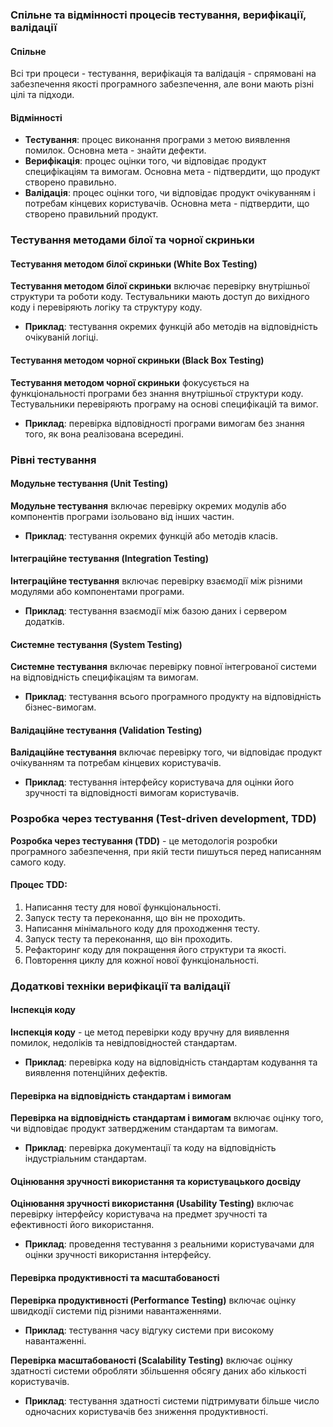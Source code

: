 
### Спільне та відмінності процесів тестування, верифікації, валідації

#### Спільне

Всі три процеси - тестування, верифікація та валідація - спрямовані на забезпечення якості програмного забезпечення, але вони мають різні цілі та підходи.

#### Відмінності

- **Тестування**: процес виконання програми з метою виявлення помилок. Основна мета - знайти дефекти.
- **Верифікація**: процес оцінки того, чи відповідає продукт специфікаціям та вимогам. Основна мета - підтвердити, що продукт створено правильно.
- **Валідація**: процес оцінки того, чи відповідає продукт очікуванням і потребам кінцевих користувачів. Основна мета - підтвердити, що створено правильний продукт.

### Тестування методами білої та чорної скриньки

#### Тестування методом білої скриньки (White Box Testing)

**Тестування методом білої скриньки** включає перевірку внутрішньої структури та роботи коду. Тестувальники мають доступ до вихідного коду і перевіряють логіку та структуру коду.

- **Приклад**: тестування окремих функцій або методів на відповідність очікуваній логіці.

#### Тестування методом чорної скриньки (Black Box Testing)

**Тестування методом чорної скриньки** фокусується на функціональності програми без знання внутрішньої структури коду. Тестувальники перевіряють програму на основі специфікацій та вимог.

- **Приклад**: перевірка відповідності програми вимогам без знання того, як вона реалізована всередині.

### Рівні тестування

#### Модульне тестування (Unit Testing)

**Модульне тестування** включає перевірку окремих модулів або компонентів програми ізольовано від інших частин.

- **Приклад**: тестування окремих функцій або методів класів.

#### Інтеграційне тестування (Integration Testing)

**Інтеграційне тестування** включає перевірку взаємодії між різними модулями або компонентами програми.

- **Приклад**: тестування взаємодії між базою даних і сервером додатків.

#### Системне тестування (System Testing)

**Системне тестування** включає перевірку повної інтегрованої системи на відповідність специфікаціям та вимогам.

- **Приклад**: тестування всього програмного продукту на відповідність бізнес-вимогам.

#### Валідаційне тестування (Validation Testing)

**Валідаційне тестування** включає перевірку того, чи відповідає продукт очікуванням та потребам кінцевих користувачів.

- **Приклад**: тестування інтерфейсу користувача для оцінки його зручності та відповідності вимогам користувачів.

### Розробка через тестування (Test-driven development, TDD)

**Розробка через тестування (TDD)** - це методологія розробки програмного забезпечення, при якій тести пишуться перед написанням самого коду.

#### Процес TDD:

1. Написання тесту для нової функціональності.
2. Запуск тесту та переконання, що він не проходить.
3. Написання мінімального коду для проходження тесту.
4. Запуск тесту та переконання, що він проходить.
5. Рефакторинг коду для покращення його структури та якості.
6. Повторення циклу для кожної нової функціональності.

### Додаткові техніки верифікації та валідації

#### Інспекція коду

**Інспекція коду** - це метод перевірки коду вручну для виявлення помилок, недоліків та невідповідностей стандартам.

- **Приклад**: перевірка коду на відповідність стандартам кодування та виявлення потенційних дефектів.

#### Перевірка на відповідність стандартам і вимогам

**Перевірка на відповідність стандартам і вимогам** включає оцінку того, чи відповідає продукт затвердженим стандартам та вимогам.

- **Приклад**: перевірка документації та коду на відповідність індустріальним стандартам.

#### Оцінювання зручності використання та користувацького досвіду

**Оцінювання зручності використання (Usability Testing)** включає перевірку інтерфейсу користувача на предмет зручності та ефективності його використання.

- **Приклад**: проведення тестування з реальними користувачами для оцінки зручності використання інтерфейсу.

#### Перевірка продуктивності та масштабованості

**Перевірка продуктивності (Performance Testing)** включає оцінку швидкодії системи під різними навантаженнями.

- **Приклад**: тестування часу відгуку системи при високому навантаженні.

**Перевірка масштабованості (Scalability Testing)** включає оцінку здатності системи обробляти збільшення обсягу даних або кількості користувачів.

- **Приклад**: тестування здатності системи підтримувати більше число одночасних користувачів без зниження продуктивності.